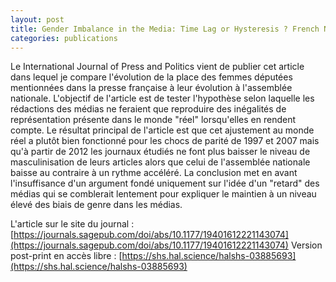 ```yaml
---
layout: post
title: Gender Imbalance in the Media: Time Lag or Hysteresis ? French Newspapers, Gender Parity Shocks, and the Long and Winding Road to the Demasculinization of Political Reporting (1990–2020)
categories: publications
---
```


Le International Journal of Press and Politics vient de publier cet article dans lequel je compare l'évolution de la place des femmes députées mentionnées dans la presse française à leur évolution à l'assemblée nationale. L'objectif de l'article est de tester l'hypothèse selon laquelle les rédactions des médias ne feraient que reproduire des inégalités de représentation présente dans le monde "réel" lorsqu'elles en rendent compte. Le résultat principal de l'article est que cet ajustement au monde réel a plutôt bien fonctionné pour les chocs de parité de 1997 et 2007 mais qu'à partir de 2012 les journaux étudiés ne font plus baisser le niveau de masculinisation de leurs articles alors que celui de l'assemblée nationale baisse au contraire à un rythme accéléré. La conclusion met en avant l'insuffisance d'un argument fondé uniquement sur l'idée d'un "retard" des médias qui se comblerait lentement pour expliquer le maintien à un niveau élevé des biais de genre dans les médias.

L'article sur le site du journal : [https://journals.sagepub.com/doi/abs/10.1177/19401612221143074](https://journals.sagepub.com/doi/abs/10.1177/19401612221143074)
Version post-print en accès libre : [https://shs.hal.science/halshs-03885693](https://shs.hal.science/halshs-03885693)
